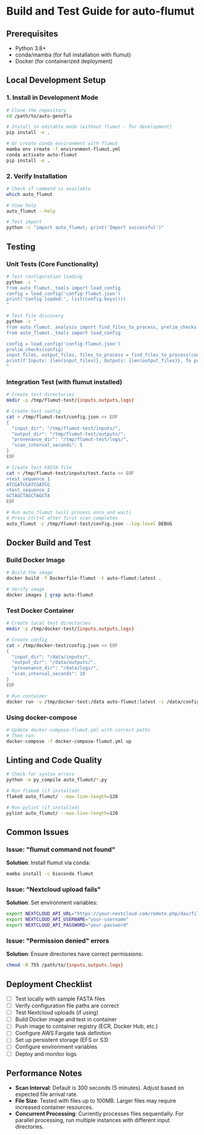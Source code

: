 # Build and Test Guide for auto-flumut

## Prerequisites

- Python 3.8+
- conda/mamba (for full installation with flumut)
- Docker (for containerized deployment)

## Local Development Setup

### 1. Install in Development Mode

```bash
# Clone the repository
cd /path/to/auto-genoflu

# Install in editable mode (without flumut - for development)
pip install -e .

# Or create conda environment with flumut
mamba env create -f environment-flumut.yml
conda activate auto-flumut
pip install -e .
```

### 2. Verify Installation

```bash
# Check if command is available
which auto_flumut

# View help
auto_flumut --help

# Test import
python -c "import auto_flumut; print('Import successful')"
```

## Testing

### Unit Tests (Core Functionality)

```bash
# Test configuration loading
python -c "
from auto_flumut._tools import load_config
config = load_config('config-flumut.json')
print('Config loaded:', list(config.keys()))
"

# Test file discovery
python -c "
from auto_flumut._analysis import find_files_to_process, prelim_checks
from auto_flumut._tools import load_config

config = load_config('config-flumut.json')
prelim_checks(config)
input_files, output_files, files_to_process = find_files_to_process(config)
print(f'Inputs: {len(input_files)}, Outputs: {len(output_files)}, To process: {len(files_to_process)}')
"
```

### Integration Test (with flumut installed)

```bash
# Create test directories
mkdir -p /tmp/flumut-test/{inputs,outputs,logs}

# Create test config
cat > /tmp/flumut-test/config.json << EOF
{
  "input_dir": "/tmp/flumut-test/inputs/",
  "output_dir": "/tmp/flumut-test/outputs/",
  "provenance_dir": "/tmp/flumut-test/logs/",
  "scan_interval_seconds": 5
}
EOF

# Create test FASTA file
cat > /tmp/flumut-test/inputs/test.fasta << EOF
>test_sequence_1
ATCGATCGATCGATCG
>test_sequence_2
GCTAGCTAGCTAGCTA
EOF

# Run auto_flumut (will process once and wait)
# Press Ctrl+C after first scan completes
auto_flumut -c /tmp/flumut-test/config.json --log-level DEBUG
```

## Docker Build and Test

### Build Docker Image

```bash
# Build the image
docker build -f Dockerfile-flumut -t auto-flumut:latest .

# Verify image
docker images | grep auto-flumut
```

### Test Docker Container

```bash
# Create local test directories
mkdir -p /tmp/docker-test/{inputs,outputs,logs}

# Create config
cat > /tmp/docker-test/config.json << EOF
{
  "input_dir": "/data/inputs/",
  "output_dir": "/data/outputs/",
  "provenance_dir": "/data/logs/",
  "scan_interval_seconds": 10
}
EOF

# Run container
docker run -v /tmp/docker-test:/data auto-flumut:latest -c /data/config.json --log-level DEBUG
```

### Using docker-compose

```bash
# Update docker-compose-flumut.yml with correct paths
# Then run:
docker-compose -f docker-compose-flumut.yml up
```

## Linting and Code Quality

```bash
# Check for syntax errors
python -m py_compile auto_flumut/*.py

# Run flake8 (if installed)
flake8 auto_flumut/ --max-line-length=120

# Run pylint (if installed)
pylint auto_flumut/ --max-line-length=120
```

## Common Issues

### Issue: "flumut command not found"
**Solution**: Install flumut via conda:
```bash
mamba install -c bioconda flumut
```

### Issue: "Nextcloud upload fails"
**Solution**: Set environment variables:
```bash
export NEXTCLOUD_API_URL="https://your-nextcloud.com/remote.php/dav/files"
export NEXTCLOUD_API_USERNAME="your-username"
export NEXTCLOUD_API_PASSWORD="your-password"
```

### Issue: "Permission denied" errors
**Solution**: Ensure directories have correct permissions:
```bash
chmod -R 755 /path/to/{inputs,outputs,logs}
```

## Deployment Checklist

- [ ] Test locally with sample FASTA files
- [ ] Verify configuration file paths are correct
- [ ] Test Nextcloud uploads (if using)
- [ ] Build Docker image and test in container
- [ ] Push image to container registry (ECR, Docker Hub, etc.)
- [ ] Configure AWS Fargate task definition
- [ ] Set up persistent storage (EFS or S3)
- [ ] Configure environment variables
- [ ] Deploy and monitor logs

## Performance Notes

- **Scan Interval**: Default is 300 seconds (5 minutes). Adjust based on expected file arrival rate.
- **File Size**: Tested with files up to 100MB. Larger files may require increased container resources.
- **Concurrent Processing**: Currently processes files sequentially. For parallel processing, run multiple instances with different input directories.
